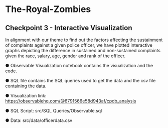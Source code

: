 # The-Royal-Zombies

## Checkpoint 3 - Interactive Visualization

In alignment with our theme to find out the factors affecting the sustainment of
complaints against a given police officer, we have plotted interactive graphs
depicting the difference in sustained and non-sustained complaints given the race,
salary, age, gender and rank of the officer.

● Observable Visualization notebook contains the visualization and the code.

● SQL file contains the SQL queries used to get the data and the csv file
containing the data.

● Visualization link: https://observablehq.com/@6791566e58d943af/cpdb_analysis

● SQL Script: src/SQL Queries/Observable.sql

● Data: src/data/officerdata.csv
